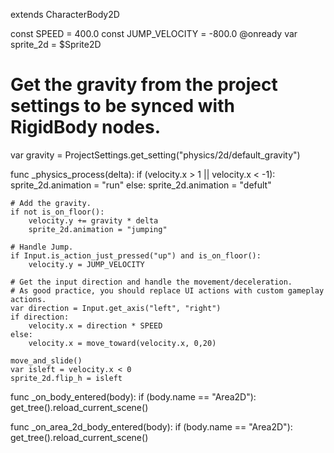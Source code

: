 extends CharacterBody2D


const SPEED = 400.0
const JUMP_VELOCITY = -800.0
@onready var sprite_2d = $Sprite2D

# Get the gravity from the project settings to be synced with RigidBody nodes.
var gravity = ProjectSettings.get_setting("physics/2d/default_gravity")


func _physics_process(delta):
	if (velocity.x > 1 || velocity.x < -1):
		sprite_2d.animation = "run"
	else:
		sprite_2d.animation = "defult"
	
	# Add the gravity.
	if not is_on_floor():
		velocity.y += gravity * delta
		sprite_2d.animation = "jumping"
   
	# Handle Jump.
	if Input.is_action_just_pressed("up") and is_on_floor():
		velocity.y = JUMP_VELOCITY

	# Get the input direction and handle the movement/deceleration.
	# As good practice, you should replace UI actions with custom gameplay actions.
	var direction = Input.get_axis("left", "right")
	if direction:
		velocity.x = direction * SPEED
	else:
		velocity.x = move_toward(velocity.x, 0,20)

	move_and_slide()
	var isleft = velocity.x < 0
	sprite_2d.flip_h = isleft
func _on_body_entered(body): 
	if (body.name == "Area2D"):
		get_tree().reload_current_scene()







func _on_area_2d_body_entered(body): 
	if (body.name == "Area2D"):
		get_tree().reload_current_scene()

